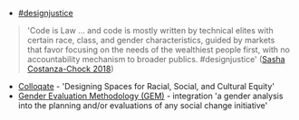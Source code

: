 
- [#designjustice](https://twitter.com/hashtag/designjustice?src=hash)

> 'Code is Law ... and code is mostly written by technical elites with certain race, class, and gender characteristics, guided by markets that favor focusing on the needs of the wealthiest people first, with no accountability mechanism to broader publics.
#designjustice'
([Sasha Costanza-Chock 2018](https://twitter.com/schock/status/956589635102064640))

- [Colloqate](https://colloqate.org/) - 'Designing Spaces for Racial, Social, and Cultural Equity'
- [Gender Evaluation Methodology (GEM)](http://www.genderevaluation.net/) - integration 'a gender analysis into the planning and/or evaluations of any social change initiative'
